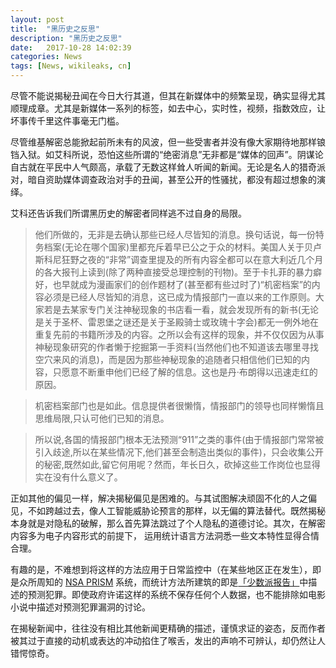 ```yaml
---
layout: post
title:  "黑历史之反思"
description: "黑历史之反思"
date:   2017-10-28 14:02:39
categories: News
tags: [News, wikileaks, cn]
---
```


尽管不能说揭秘丑闻在今日大行其道，但其在新媒体中的频繁呈现，确实显得尤其顺理成章。尤其是新媒体一系列的标签，如去中心，实时性，视频，指数效应，让坏事传千里这件事毫无门槛。

尽管维基解密总能掀起前所未有的风波，但一些受害者并没有像大家期待地那样锒铛入狱。如艾科所说，恐怕这些所谓的“绝密消息”无非都是“媒体的回声”。阴谋论自古就在平民中人气颇高，承载了无数这样耸人听闻的新闻。无论是名人的猎奇派对，暗自资助媒体调查政治对手的丑闻，甚至公开的性骚扰，都没有超过想象的演绎。

艾科还告诉我们所谓黑历史的解密者同样逃不过自身的局限。

> 他们所做的，无非是去确认那些已经人尽皆知的消息。换句话说，每一份特务档案(无论在哪个国家)里都充斥着早已公之于众的材料。美国人关于贝卢斯科尼狂野之夜的“非常”调查里提及的所有内容全都可以在意大利近几个月的各大报刊上读到(除了两种直接受总理控制的刊物)。至于卡扎菲的暴力癖好，也早就成为漫画家们的创作题材了(甚至都有些过时了)“机密档案”的内容必须是已经人尽皆知的消息，这已成为情报部门一直以来的工作原则。大家若是去某家专门关注神秘现象的书店看一看，就会发现所有的新书(无论是关于圣杯、雷恩堡之谜还是关于圣殿骑士或玫瑰十字会)都无一例外地在重复先前的书籍所涉及的内容。之所以会有这样的现象，并不仅仅因为从事神秘现象研究的作者懒于挖掘第一手资料(当然他们也不知道该去哪里寻找空穴来风的消息)，而是因为那些神秘现象的追随者只相信他们已知的内容，只愿意不断重申他们已经了解的信息。这也是丹·布朗得以迅速走红的原因。

> 机密档案部门也是如此。信息提供者很懒惰，情报部门的领导也同样懒惰且思维局限,只认可他们已知的消息。

> 所以说,各国的情报部门根本无法预测“911”之类的事件(由于情报部门常常被引入歧途,所以在某些情况下,他们甚至会制造出类似的事件)，只会收集公开的秘密,既然如此,留它何用呢？然而，年长日久，砍掉这些工作岗位也显得实在没有什么意义了。

正如其他的偏见一样，解决揭秘偏见是困难的。与其试图解决顽固不化的人之偏见，不如跨越过去，像人工智能威胁论预言的那样，以无偏的算法替代。既然揭秘本身就是对隐私的破解，那么首先算法跳过了个人隐私的道德讨论。其次，在解密内容多为电子内容形式的前提下， 运用统计语言方法洞悉一些文本特性显得合情合理。

有趣的是，不难想到将这样的方法应用于日常监控中（在某些地区正在发生），即是众所周知的 [NSA PRISM](https://www.wikiwand.com/zh-sg/%E7%A8%9C%E9%8F%A1%E8%A8%88%E7%95%AB) 系统，而统计方法所建筑的即是[「少数派报告」](https://www.wikiwand.com/zh-sg/%E5%B0%91%E6%95%B0%E6%B4%BE%E6%8A%A5%E5%91%8A_(%E7%94%B5%E5%BD%B1))中描述的预测犯罪。即使政府许诺这样的系统不保存任何个人数据，也不能排除如电影小说中描述对预测犯罪漏洞的讨论。

在揭秘新闻中，往往没有相比其他新闻更精确的描述，谨慎求证的姿态，反而作者被其过于直接的动机或表达的冲动掐住了喉舌，发出的声响不可辨认，却仍然让人错愕惊奇。